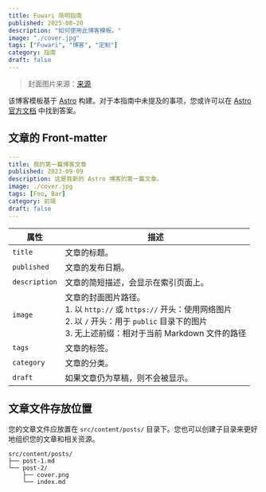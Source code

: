 ```yaml
---
title: Fuwari 简明指南
published: 2025-08-20
description: "如何使用此博客模板。"
image: "./cover.jpg"
tags: ["Fuwari", "博客", "定制"]
category: 指南
draft: false
---
```


> 封面图片来源：[来源](https://wallhaven.cc/w/xelrwv)

该博客模板基于 [Astro](https://astro.build/) 构建。对于本指南中未提及的事项，您或许可以在 [Astro 官方文档](https://docs.astro.build/) 中找到答案。

## 文章的 Front-matter

```yaml
---
title: 我的第一篇博客文章
published: 2023-09-09
description: 这是我新的 Astro 博客的第一篇文章。
image: ./cover.jpg
tags: [Foo, Bar]
category: 前端
draft: false
---
```

| 属性          | 描述                                                                                                                                                                                                    |
|---------------|---------------------------------------------------------------------------------------------------------------------------------------------------------------------------------------------------------|
| `title`       | 文章的标题。                                                                                                                                                                                            |
| `published`   | 文章的发布日期。                                                                                                                                                                                        |
| `description` | 文章的简短描述，会显示在索引页面上。                                                                                                                                                                    |
| `image`       | 文章的封面图片路径。<br/>1. 以 `http://` 或 `https://` 开头：使用网络图片<br/>2. 以 `/` 开头：用于 `public` 目录下的图片<br/>3. 无上述前缀：相对于当前 Markdown 文件的路径 |
| `tags`        | 文章的标签。                                                                                                                                                                                            |
| `category`    | 文章的分类。                                                                                                                                                                                            |
| `draft`       | 如果文章仍为草稿，则不会被显示。                                                                                                                                                                        |

## 文章文件存放位置

您的文章文件应放置在 `src/content/posts/` 目录下。您也可以创建子目录来更好地组织您的文章和相关资源。

```
src/content/posts/
├── post-1.md
└── post-2/
    ├── cover.png
    └── index.md
```